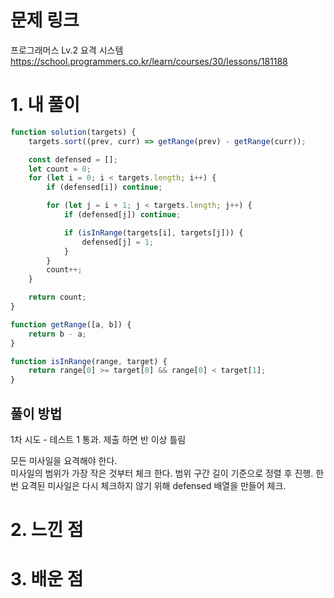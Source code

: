 # 문제 링크

프로그래머스 Lv.2 요격 시스템
https://school.programmers.co.kr/learn/courses/30/lessons/181188

# 1. 내 풀이

```javascript
function solution(targets) {
    targets.sort((prev, curr) => getRange(prev) - getRange(curr));

    const defensed = [];
    let count = 0;
    for (let i = 0; i < targets.length; i++) {
        if (defensed[i]) continue;

        for (let j = i + 1; j < targets.length; j++) {
            if (defensed[j]) continue;

            if (isInRange(targets[i], targets[j])) {
                defensed[j] = 1;
            }
        }
        count++;
    }

    return count;
}

function getRange([a, b]) {
    return b - a;
}

function isInRange(range, target) {
    return range[0] >= target[0] && range[0] < target[1];
}
```

## 풀이 방법

1차 시도 - 테스트 1 통과. 제출 하면 반 이상 틀림

모든 미사일을 요격해야 한다.  
미사일의 범위가 가장 작은 것부터 체크 한다.
범위 구간 길이 기준으로 정렬 후 진행.
한번 요격된 미사일은 다시 체크하지 않기 위해 defensed 배열을 만들어 체크.

# 2. 느낀 점

# 3. 배운 점

